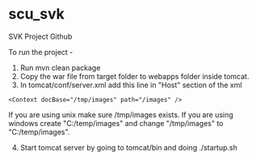 scu_svk
=======

SVK Project Github


To run the project -
1. Run mvn clean package
2. Copy the war file from target folder to webapps folder inside tomcat.
3. In tomcat/conf/server.xml add this line in "Host" section of the xml
```
<Context docBase="/tmp/images" path="/images" />
```
If you are using unix make sure /tmp/images exists.
If you are using windows create "C:/temp/images" and change "/tmp/images" to "C:/temp/images".

4. Start tomcat server by going to tomcat/bin and doing ./startup.sh
